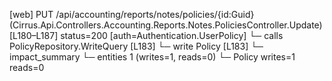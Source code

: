 [web] PUT /api/accounting/reports/notes/policies/{id:Guid}  (Cirrus.Api.Controllers.Accounting.Reports.Notes.PoliciesController.Update)  [L180–L187] status=200 [auth=Authentication.UserPolicy]
  └─ calls PolicyRepository.WriteQuery [L183]
  └─ write Policy [L183]
  └─ impact_summary
    └─ entities 1 (writes=1, reads=0)
      └─ Policy writes=1 reads=0

